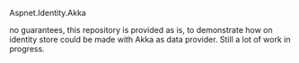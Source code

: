 Aspnet.Identity.Akka

no guarantees, this repository is provided as is, to demonstrate how on identity store could be made with Akka as data provider. Still a lot of work in progress.
